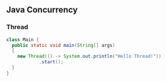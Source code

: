 ## Java Concurrency

### Thread

```java
class Main {
  public static void main(String[] args)
  {
    new Thread(() -> System.out.println("Hello Thread!"))
            .start();
  }
}
```


